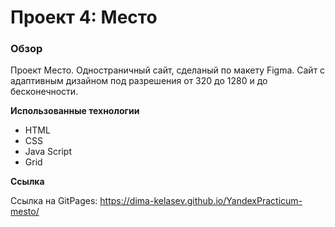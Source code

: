 # Проект 4: Место

### Обзор

Проект Место. Одностраничный сайт, сделаный по макету Figma. Сайт с адаптивным дизайном под разрешения от 320 до 1280 и до бесконечности.

**Использованные технологии**

* HTML
* CSS 
* Java Script 
* Grid 


**Cсылка**

Ссылка на GitPages: https://dima-kelasev.github.io/YandexPracticum-mesto/
